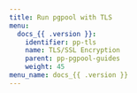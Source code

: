 ```yaml
---
title: Run pgpool with TLS
menu:
  docs_{{ .version }}:
    identifier: pp-tls
    name: TLS/SSL Encryption
    parent: pp-pgpool-guides
    weight: 45
menu_name: docs_{{ .version }}
---
```

